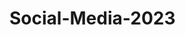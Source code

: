 # Social-Media-2023


[//]: # (## Addresses:)
[//]: # (    - Spring Cloud Gateway Swagger:  https://backend.nullchefo.com/swagger-ui.html)
[//]: # (    - Kubernetes dashboard:  https://kubernetes-dashboard.nullchefo.com/#/login)
[//]: # (    - Grafana:  https://grafana.nullchefo.com/?orgId=1)
[//]: # (    - UI: https://diploma-project.nullchefo.com)
[//]: # (    - Autorization: https://auth.nullchefo.com/login)
